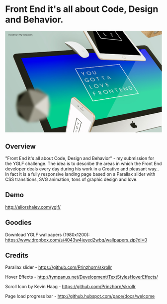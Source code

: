 # Front End it's all about Code, Design and Behavior.

![frame](/frame.jpg)

## Overview
"Front End it's all about Code, Design and Behavior" - my submission for the YGLF challenge.
The idea is to describe the areas in which the Front End developer deals every day during his work in a Creative and pleasant way..
In fact it is a fully responsive landing page based on a Parallax slider with CSS transitions, SVG animation, tons of graphic design and love.

## Demo
http://eliorshalev.com/yglf/

## Goodies
Download YGLF wallpapers (1980x1200):
https://www.dropbox.com/s/4043w4ieyed2wbq/wallpapers.zip?dl=0

## Credits
Parallax slider - https://github.com/Prinzhorn/skrollr

Hover Effects - http://tympanus.net/Development/TextStylesHoverEffects/

Scroll Icon by Kevin Haag - https://github.com/Prinzhorn/skrollr

Page load progress bar - http://github.hubspot.com/pace/docs/welcome